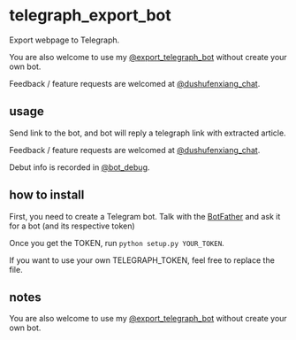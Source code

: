 # telegraph_export_bot

Export webpage to Telegraph.

You are also welcome to use my [@export_telegraph_bot](https://t.me/export_telegraph_bot) without create your own bot.

Feedback / feature requests are welcomed at [@dushufenxiang_chat](https://t.me/dushufenxiang_chat).

## usage

Send link to the bot, and bot will reply a telegraph link with extracted article.

Feedback / feature requests are welcomed at [@dushufenxiang_chat](https://t.me/dushufenxiang_chat).

Debut info is recorded in [@bot_debug](https://t.me/bot_debug).

## how to install

First, you need to create a Telegram bot. Talk with the [BotFather](https://t.me/botfather) and ask it for a bot (and its respective token)

Once you get the TOKEN, run `python setup.py YOUR_TOKEN`.

If you want to use your own TELEGRAPH_TOKEN, feel free to replace the file.

## notes

You are also welcome to use my [@export_telegraph_bot](https://t.me/export_telegraph_bot) without create your own bot.
